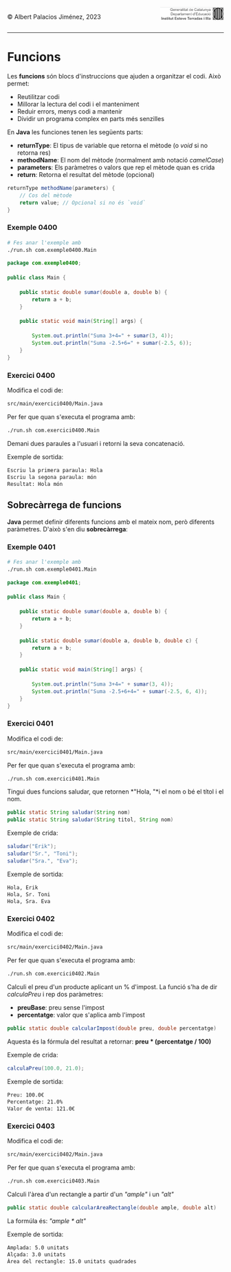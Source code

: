 <div style="display: flex; width: 100%;">
    <div style="flex: 1; padding: 0px;">
        <p>© Albert Palacios Jiménez, 2023</p>
    </div>
    <div style="flex: 1; padding: 0px; text-align: right;">
        <img src="./assets/ieti.png" height="32" alt="Logo de IETI" style="max-height: 32px;">
    </div>
</div>
<hr/>

# Funcions

Les **funcions** són blocs d'instruccions que ajuden a organitzar el codi. Això permet:

- Reutilitzar codi
- Millorar la lectura del codi i el manteniment
- Reduir errors, menys codi a mantenir 
- Dividir un programa complex en parts més senzilles

En **Java** les funciones tenen les següents parts:

- **returnType**: El tipus de variable que retorna el mètode (o *void* si no retorna res)
- **methodName**: El nom del mètode (normalment amb notació *camelCase*)
- **parameters**: Els paràmetres o valors que rep el mètode quan es crida
- **return**: Retorna el resultat del mètode (opcional)

```java
returnType methodName(parameters) {
    // Cos del mètode
    return value; // Opcional si no és `void`
}
```

### Exemple 0400

```bash
# Fes anar l'exemple amb
./run.sh com.exemple0400.Main
```

```java
package com.exemple0400;

public class Main {

    public static double sumar(double a, double b) {
        return a + b;
    }

    public static void main(String[] args) {

        System.out.println("Suma 3+4=" + sumar(3, 4));
        System.out.println("Suma -2.5+6=" + sumar(-2.5, 6));
    }
}
```

### Exercici 0400

Modifica el codi de:

```bash
src/main/exercici0400/Main.java
```

Per fer que quan s'executa el programa amb:

```bash
./run.sh com.exercici0400.Main
```

Demani dues paraules a l'usuari i retorni la seva concatenació.

Exemple de sortida:
```text
Escriu la primera paraula: Hola
Escriu la segona paraula: món
Resultat: Hola món
```

## Sobrecàrrega de funcions

**Java** permet definir diferents funcions amb el mateix nom, però diferents paràmetres. D'això s'en diu **sobrecàrrega**:


### Exemple 0401

```bash
# Fes anar l'exemple amb
./run.sh com.exemple0401.Main
```

```java
package com.exemple0401;

public class Main {

    public static double sumar(double a, double b) {
        return a + b;
    }

    public static double sumar(double a, double b, double c) {
        return a + b;
    }

    public static void main(String[] args) {

        System.out.println("Suma 3+4=" + sumar(3, 4));
        System.out.println("Suma -2.5+6+4=" + sumar(-2.5, 6, 4));
    }
}
```

### Exercici 0401

Modifica el codi de:

```bash
src/main/exercici0401/Main.java
```

Per fer que quan s'executa el programa amb:

```bash
./run.sh com.exercici0401.Main
```

Tingui dues funcions saludar, que retornen *"Hola, "*i el nom o bé el títol i el nom.

```java
public static String saludar(String nom)
public static String saludar(String titol, String nom)
```

Exemple de crida:
```java
saludar("Erik");
saludar("Sr.", "Toni");
saludar("Sra.", "Eva");
```

Exemple de sortida:
```text
Hola, Erik
Hola, Sr. Toni
Hola, Sra. Eva
```

### Exercici 0402

Modifica el codi de:

```bash
src/main/exercici0402/Main.java
```

Per fer que quan s'executa el programa amb:

```bash
./run.sh com.exercici0402.Main
```

Calculi el preu d'un producte aplicant un % d'impost. La funció s'ha de dir *calculaPreu* i rep dos paràmetres:

- **preuBase**: preu sense l'impost
- **percentatge**: valor que s'aplica amb l'impost

```java
public static double calcularImpost(double preu, double percentatge)
```

Aquesta és la fórmula del resultat a retornar: **preu * (percentatge / 100)**

Exemple de crida:
```java
calculaPreu(100.0, 21.0);
```

Exemple de sortida:
```text
Preu: 100.0€
Percentatge: 21.0%
Valor de venta: 121.0€
```

### Exercici 0403

Modifica el codi de:

```bash
src/main/exercici0402/Main.java
```

Per fer que quan s'executa el programa amb:

```bash
./run.sh com.exercici0403.Main
```

Calculi l'àrea d'un rectangle a partir d'un *"ample"* i un *"alt"*

```java
public static double calcularAreaRectangle(double ample, double alt)
```

La formúla és: *"ample * alt"*

Exemple de sortida:
```text
Amplada: 5.0 unitats
Alçada: 3.0 unitats
Àrea del rectangle: 15.0 unitats quadrades
```